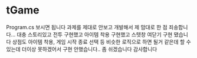 # tGame
 
Program.cs 보시면 됩니다
과제를 제대로 안보고 개발해서 제 맘대로 한 점 죄송합니다...
대충 스토리있고 전투 구현했고 아이템 착용 구현했고 스텟창 여닫기 구현 됐습니다 상점도 아이템 착용, 게임 시작 종료 선택 등 비슷한 로직으로 하면 될거 같은데 할 수 있는데 더이상 못하겠어서 구현 안했습니다.. 좀 쉬겠습니다 감사합니다
